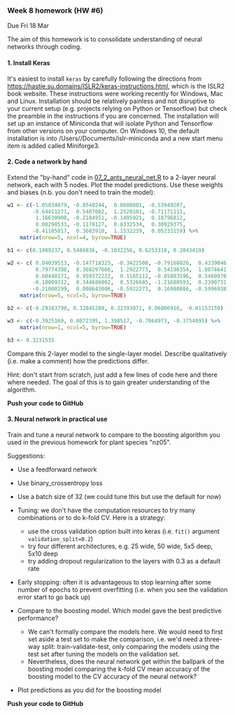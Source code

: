 ### Week 8 homework (HW #6)

Due Fri 18 Mar

The aim of this homework is to consolidate understanding of neural networks through coding.


#### 1. Install Keras

It's easiest to install `keras` by carefully following the directions from https://hastie.su.domains/ISLR2/keras-instructions.html, which is the ISLR2 book website. These instructions were working recently for Windows, Mac and Linux. Installation should be relatively painless and not disruptive to your current setup (e.g. projects relying on Python or Tensorflow) but check the preamble in the instructions if you are concerned. The installation will set up an instance of Miniconda that will isolate Python and Tensorflow from other versions on your computer. On Windows 10, the default installation is into /Users/<username>/Documents/islr-miniconda and a new start menu item is added called Miniforge3.

#### 2.  Code a network by hand

Extend the "by-hand" code in [07_2_ants_neural_net.R](07_2_ants_neural_net.R) to a 2-layer neural network, each with 5 nodes. Plot the model predictions. Use these weights and biases (n.b. you don't need to train the model):

```R
w1 <- c(-1.05834079, -0.8540244,  0.8608801, -0.53949207,
        -0.64411271,  0.5407082,  1.2520101, -0.71171111,
         1.16630900, -0.2184951, -0.1495921,  0.18796812,
         0.08298533, -0.1178127,  0.8332534,  0.30929375,
        -0.41105017,  0.3603910,  1.1532239,  0.05233159) %>%
    matrix(nrow=5, ncol=4, byrow=TRUE)

b1 <- c(0.1909237, 0.5486836, -0.1032256, 0.6253318, 0.2843419)

w2 <- c( 0.04039513, -0.147718325, -0.3422508, -0.79168826,  0.4339046,
         0.79774398,  0.368297666,  1.2922773,  0.54198354,  1.0874641,
         0.60440171,  0.959372222,  0.1165112, -0.05803596,  0.5460970,
        -0.18009312,  0.344686002,  0.5326685, -1.21680593,  0.2390731,
        -0.21000199,  0.008643006, -0.5922273,  0.16980886, -0.5996938) %>%
    matrix(nrow=5, ncol=5, byrow=TRUE)

b2 <- c(-0.29183790, 0.32845289, 0.32393071, 0.06806916, -0.01153159)

w3 <- c(-0.3925169, 0.8072395, 1.398517, -0.7064973, -0.3754095) %>%
    matrix(nrow=1, ncol=5, byrow=TRUE)

b3 <- 0.3231535
```

Compare this 2-layer model to the single-layer model. Describe qualitatively (i.e. make a comment) how the predictions differ.

Hint: don't start from scratch, just add a few lines of code here and there where needed. The goal of this is to gain greater understanding of the algorithm.

**Push your code to GitHub**

#### 3. Neural network in practical use

Train and tune a neural network to compare to the boosting algorithm you used in the previous homework for plant species "nz05".

Suggestions:

* Use a feedforward network
* Use binary_crossentropy loss
* Use a batch size of 32 (we could tune this but use the default for now)
* Tuning: we don't have the computation resources to try many combinations or to do k-fold CV. Here is a strategy:
  * use the cross validation option built into keras (i.e. `fit()` argument `validation_split=0.2`)
  * try four different architectures, e.g. 25 wide, 50 wide, 5x5 deep, 5x10 deep
  * try adding dropout regularization to the layers with 0.3 as a default rate

* Early stopping: often it is advantageous to stop learning after some number of epochs to prevent overfitting (i.e. when you see the validation error start to go back up)
* Compare to the boosting model. Which model gave the best predictive performance?
  * We can't formally compare the models here. We would need to first set aside a test set to make the comparison, i.e. we'd need a three-way split: train-validate-test, only comparing the models using the test set after tuning the models on the validation set.
  * Nevertheless, does the neural network get within the ballpark of the boosting model comparing the k-fold CV mean accuracy of the boosting model to the CV accuracy of the neural network?

* Plot predictions as you did for the boosting model

**Push your code to GitHub**

